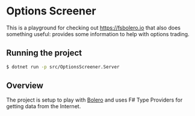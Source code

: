 # Options Screener

This is a playground for checking out https://fsbolero.io
that also does something useful: provides some information to help with options trading.

## Running the project

```bash
$ dotnet run -p src/OptionsScreener.Server
```

## Overview

The project is setup to play with [Bolero](https://fsbolero.io) and uses F# Type Providers
for getting data from the Internet.
